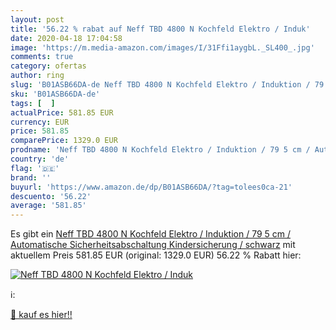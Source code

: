 ```yaml
---
layout: post
title: '56.22 % rabat auf Neff TBD 4800 N Kochfeld Elektro / Induk'
date: 2020-04-18 17:04:58
image: 'https://m.media-amazon.com/images/I/31Ffi1aygbL._SL400_.jpg'
comments: true
category: ofertas
author: ring
slug: 'B01ASB66DA-de Neff TBD 4800 N Kochfeld Elektro / Induktion / 79 5 cm /...'
sku: 'B01ASB66DA-de'
tags: [  ]
actualPrice: 581.85 EUR
currency: EUR
price: 581.85
comparePrice: 1329.0 EUR
prodname: 'Neff TBD 4800 N Kochfeld Elektro / Induktion / 79 5 cm / Automatische Sicherheitsabschaltung Kindersicherung / schwarz'
country: 'de'
flag: '🇩🇪'
brand: ''
buyurl: 'https://www.amazon.de/dp/B01ASB66DA/?tag=tolees0ca-21'
descuento: '56.22'
average: '581.85'
---
```


Es gibt ein [Neff TBD 4800 N Kochfeld Elektro / Induktion / 79 5 cm / Automatische Sicherheitsabschaltung Kindersicherung / schwarz](https://www.amazon.de/dp/B01ASB66DA/?tag=tolees0ca-21) mit aktuellem Preis 581.85 EUR (original: 1329.0 EUR) 56.22 % Rabatt hier:

[![Neff TBD 4800 N Kochfeld Elektro / Induk](https://m.media-amazon.com/images/I/31Ffi1aygbL._SL400_.jpg)](https://www.amazon.de/dp/B01ASB66DA/?tag=tolees0ca-21)

ℹ️:


[🛒 kauf es hier!!](https://www.amazon.de/dp/B01ASB66DA/?tag=tolees0ca-21)
